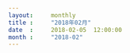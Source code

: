 ```yaml
---  
layout:     monthly
title :     "2018年02月"    
date  :     2018-02-05  12:00:00    
month :     "2018-02"    
---  
```

